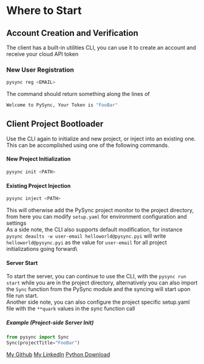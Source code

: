 # Where to Start

## Account Creation and Verification
The client has a built-in utilities CLI, you can use it to create an account and receive your cloud API token
### New User Registration
```bash
pysync reg <EMAIL>
```
The command should return something along the lines of
```bash
Welcome to PySync, Your Token is "FooBar"
```

## Client Project Bootloader
Use the CLI again to initialize and new project, or inject into an existing one. This can be accomplished using one of the following commands.
#### New Project Initialization
```bash
pysync init <PATH>
```
#### Existing Project Injection
```bash
pysync inject <PATH>
```
This will otherwise add the PySync project monitor to the project directory, from here you can modify `setup.yaml` for environment configuration and settings\
As a side note, the CLI also supports default modification, for instance `pysync deaults -w user-email helloworld@pysync.pyi` will write `helloworld@pysync.pyi` as the value for `user-email` for all project initializations going forward\

#### Server Start
To start the server, you can continue to use the CLI, with the `pysync run start` while you are in the project directory, alternatively you can also import the `Sync` function from the PySync module and the syncing will start upon file run start.\
Another side note, you can also configure the project specific setup.yaml file with the `**quark` values in the sync function call
##### Example (Project-side Server Init)
```Python
from pysync import Sync
Sync(projectTitle="FooBar")
```

<seealso>
    <category ref="lnks">
        <a href="https://github.com/definiteconfusion">My Github</a>
        <a href="https://www.linkedin.com/in/jake-rase-9a28a926a/">My LinkedIn</a>
        <a href="https://www.python.org/downloads/">Python Download</a>
    </category>
</seealso>
